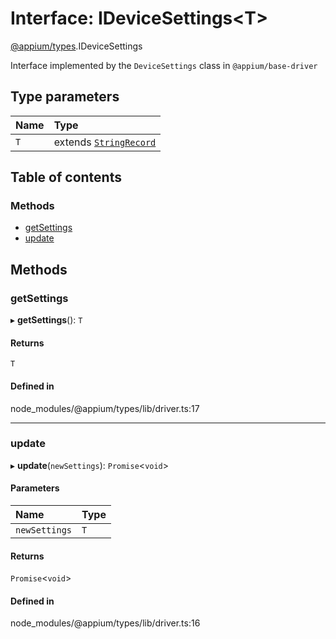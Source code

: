 # Interface: IDeviceSettings<T\>

[@appium/types](../modules/appium_types.md).IDeviceSettings

Interface implemented by the `DeviceSettings` class in `@appium/base-driver`

## Type parameters

| Name | Type |
| :------ | :------ |
| `T` | extends [`StringRecord`](../modules/appium_types.md#stringrecord) |

## Table of contents

### Methods

- [getSettings](appium_types.IDeviceSettings.md#getsettings)
- [update](appium_types.IDeviceSettings.md#update)

## Methods

### getSettings

▸ **getSettings**(): `T`

#### Returns

`T`

#### Defined in

node_modules/@appium/types/lib/driver.ts:17

___

### update

▸ **update**(`newSettings`): `Promise`<`void`\>

#### Parameters

| Name | Type |
| :------ | :------ |
| `newSettings` | `T` |

#### Returns

`Promise`<`void`\>

#### Defined in

node_modules/@appium/types/lib/driver.ts:16
